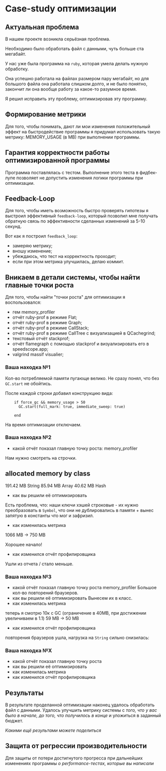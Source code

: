 # Case-study оптимизации

## Актуальная проблема
В нашем проекте возникла серьёзная проблема.

Необходимо было обработать файл с данными, чуть больше ста мегабайт.

У нас уже была программа на `ruby`, которая умела делать нужную обработку.

Она успешно работала на файлах размером пару мегабайт, но для большого файла она работала слишком долго, и не было понятно, закончит ли она вообще работу за какое-то разумное время.

Я решил исправить эту проблему, оптимизировав эту программу.

## Формирование метрики
Для того, чтобы понимать, дают ли мои изменения положительный эффект на быстродействие программы я придумал использовать такую метрику: MEMORY_USAGE (в MB) при выполнении программы.

## Гарантия корректности работы оптимизированной программы
Программа поставлялась с тестом. Выполнение этого теста в фидбек-лупе позволяет не допустить изменения логики программы при оптимизации.

## Feedback-Loop
Для того, чтобы иметь возможность быстро проверять гипотезы я выстроил эффективный `feedback-loop`, который позволил мне получать обратную связь по эффективности сделанных изменений за 5-10 секунд.

Вот как я построил `feedback_loop`:
- замеряю метрику;
- вношу изменение;
- убеждаюсь, что тест на корректность проходит;
- если при этом метрика улучшилась, делаю коммит.

## Вникаем в детали системы, чтобы найти главные точки роста
Для того, чтобы найти "точки роста" для оптимизации я воспользовался:
- гем memory_profiler
- отчёт ruby-prof в режиме Flat;
- отчёт ruby-prof в режиме Graph;
- отчёт ruby-prof в режиме CallStack;
- отчёт ruby-prof в режиме CallTree c визуализацией в QCachegrind;
- текстовый отчёт stackprof;
- отчёт flamegraph с помощью stackprof и визуализировать его в speedscope.app;
- valgrind massif visualier;


### Ваша находка №1

Кол-во потребляемой памяти пугающе велико. Не сразу понял, что без `GC.start` не обойтись.

После каждой строки добавил конструкцию вида:
```
    if force_gc && memory_usage > 50
      GC.start(full_mark: true, immediate_sweep: true)

    end
```
На время оптимизации отключаем.

### Ваша находка №2
- какой отчёт показал главную точку роста: memory_profiler

Нам нужно смотреть на строчки.

allocated memory by class
-----------------------------------
 191.42 MB  String
  85.94 MB  Array
  40.62 MB  Hash

- как вы решили её оптимизировать

Есть проблема, что: наши ключи хэшей строковые - их нужно преобразовать в `Symbol`, что они не дублировались в памяти + вынес запятую в константы что мог и зафризил.

- как изменилась метрика

1066 MB -> 750 MB

Хорошее начало!

- как изменился отчёт профилировщика

Ушли из отчета / стало меньше.

### Ваша находка №3
- какой отчёт показал главную точку роста memory_profiler
Большое кол-во повторений браузеров.
- как вы решили её оптимизировать
Вынесем их в класс.
- как изменилась метрика

теперь я смотрю 10к с GC (ограничение в 40MB, при достижении увеличиваем в 1.1)
59 MB -> 50 MB

- как изменился отчёт профилировщика

повторения браузеров ушла, нагрузка на `String` сильно снизилась:

### Ваша находка №X
- какой отчёт показал главную точку роста
- как вы решили её оптимизировать
- как изменилась метрика
- как изменился отчёт профилировщика

## Результаты
В результате проделанной оптимизации наконец удалось обработать файл с данными.
Удалось улучшить метрику системы с *того, что у вас было в начале, до того, что получилось в конце* и уложиться в заданный бюджет.

*Какими ещё результами можете поделиться*

## Защита от регрессии производительности
Для защиты от потери достигнутого прогресса при дальнейших изменениях программы *о performance-тестах, которые вы написали*
